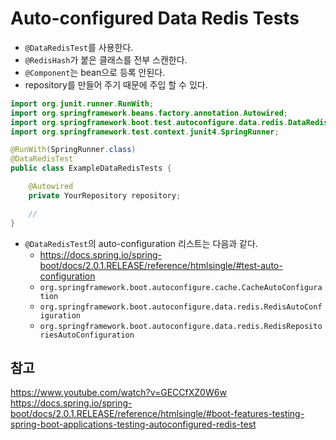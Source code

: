 # Auto-configured Data Redis Tests

- ```@DataRedisTest```를 사용한다.
- ```@RedisHash```가 붙은 클래스를 전부 스캔한다.
- ```@Component```는 bean으로 등록 안된다.
- repository를 만들어 주기 때문에 주입 할 수 있다.
```java
import org.junit.runner.RunWith;
import org.springframework.beans.factory.annotation.Autowired;
import org.springframework.boot.test.autoconfigure.data.redis.DataRedisTest;
import org.springframework.test.context.junit4.SpringRunner;

@RunWith(SpringRunner.class)
@DataRedisTest
public class ExampleDataRedisTests {

	@Autowired
	private YourRepository repository;

	//
}
```
- ```@DataRedisTest```의 auto-configuration 리스트는 다음과 같다.
    - https://docs.spring.io/spring-boot/docs/2.0.1.RELEASE/reference/htmlsingle/#test-auto-configuration
    - ```org.springframework.boot.autoconfigure.cache.CacheAutoConfiguration```
    - ```org.springframework.boot.autoconfigure.data.redis.RedisAutoConfiguration```
    - ```org.springframework.boot.autoconfigure.data.redis.RedisRepositoriesAutoConfiguration```

## 참고
https://www.youtube.com/watch?v=GECCfXZ0W6w
https://docs.spring.io/spring-boot/docs/2.0.1.RELEASE/reference/htmlsingle/#boot-features-testing-spring-boot-applications-testing-autoconfigured-redis-test

